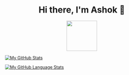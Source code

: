 <!--
**ashokide/ashokide** is a ✨ _special_ ✨ repository because its `README.md` (this file) appears on your GitHub profile.

Here are some ideas to get you started:

- 🔭 I’m currently working on ...
- 🌱 I’m currently learning ...
- 👯 I’m looking to collaborate on ...
- 🤔 I’m looking for help with ...
- 💬 Ask me about ...
- 📫 How to reach me: ...
- 😄 Pronouns: ...
- ⚡ Fun fact: ...
-->

<div id="header" align="center">
  <h1>Hi there, I'm Ashok 👋</h1>
  <img src="https://media.giphy.com/media/M9gbBd9nbDrOTu1Mqx/giphy.gif" width="100"/>
</div>

[![My GitHub Stats](https://github-readme-stats.vercel.app/api/?username=ashokide&count_private=true&theme=tokyonight&showicons=true)]()

[![My GitHub Language Stats](https://github-readme-stats.vercel.app/api/top-langs/?username=ashokide&langs_count=5&theme=tokyonight)]()
